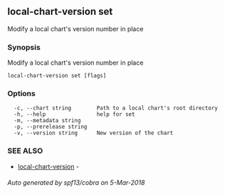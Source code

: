 ## local-chart-version set

Modify a local chart's version number in place

### Synopsis


Modify a local chart's version number in place

```
local-chart-version set [flags]
```

### Options

```
  -c, --chart string        Path to a local chart's root directory
  -h, --help                help for set
  -m, --metadata string     
  -p, --prerelease string   
  -v, --version string      New version of the chart
```

### SEE ALSO
* [local-chart-version](local-chart-version.md)	 - 

###### Auto generated by spf13/cobra on 5-Mar-2018
